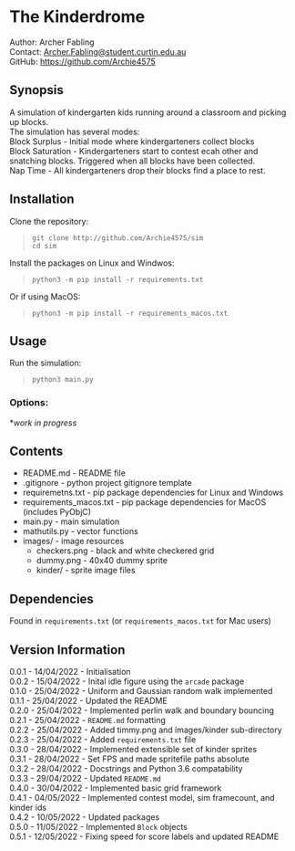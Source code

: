 The Kinderdrome
===============
Author: Archer Fabling    
Contact:  <Archer.Fabling@student.curtin.edu.au>  
GitHub: https://github.com/Archie4575

## Synopsis

A simulation of kindergarten kids running around a classroom and picking up blocks.  
The simulation has several modes:  
Block Surplus - Initial mode where kindergarteners collect blocks  
Block Saturation - Kindergarteners start to contest ecah other and snatching blocks. Triggered when all blocks have been collected.  
Nap Time - All kindergarteners drop their blocks find a place to rest.  

## Installation

Clone the repository:
>`git clone http://github.com/Archie4575/sim`  
>`cd sim`  

Install the packages on Linux and Windwos:  
>`python3 -m pip install -r requirements.txt`  

Or if using MacOS:  
>`python3 -m pip install -r requirements_macos.txt`  

## Usage

Run the simulation:
>`python3 main.py`

### Options:  

**work in progress*

## Contents

- README.md - README file  
- .gitignore - python project gitignore template  
- requiremetns.txt - pip package dependencies for Linux and Windows  
- requirements_macos.txt - pip package dependencies for MacOS (includes PyObjC)  
- main.py - main simulation  
- mathutils.py - vector functions  
- images/ - image resources  
    - checkers.png - black and white checkered grid   
    - dummy.png - 40x40 dummy sprite  
    - kinder/ - sprite image files  

## Dependencies

Found in `requirements.txt` (or `requirements_macos.txt` for Mac users)

## Version Information
0.0.1 - 14/04/2022 - Initialisation  
0.0.2 - 15/04/2022 - Inital idle figure using the `arcade` package  
0.1.0 - 25/04/2022 - Uniform and Gaussian random walk implemented  
0.1.1 - 25/04/2022 - Updated the README  
0.2.0 - 25/04/2022 - Implemented perlin walk and boundary bouncing  
0.2.1 - 25/04/2022 - `README.md` formatting  
0.2.2 - 25/04/2022 - Added timmy.png and images/kinder sub-directory  
0.2.3 - 25/04/2022 - Added `requirements.txt` file  
0.3.0 - 28/04/2022 - Implemented extensible set of kinder sprites  
0.3.1 - 28/04/2022 - Set FPS and made spritefile paths absolute  
0.3.2 - 28/04/2022 - Docstrings and Python 3.6 compatability  
0.3.3 - 29/04/2022 - Updated `README.md`  
0.4.0 - 30/04/2022 - Implemented basic grid framework  
0.4.1 - 04/05/2022 - Implemented contest model, sim framecount, and kinder ids  
0.4.2 - 10/05/2022 - Updated packages  
0.5.0 - 11/05/2022 - Implemented `Block` objects  
0.5.1 - 12/05/2022 - Fixing speed for score labels and updated README